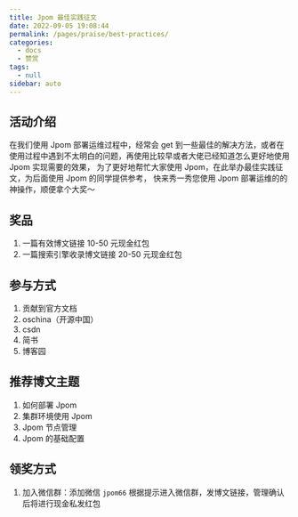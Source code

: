 ```yaml
---
title: Jpom 最佳实践征文
date: 2022-09-05 19:08:44
permalink: /pages/praise/best-practices/
categories: 
  - docs
  - 赞赏
tags: 
  - null
sidebar: auto
---
```


## 活动介绍

在我们使用 Jpom 部署运维过程中，经常会 get 到一些最佳的解决方法，或者在使用过程中遇到不太明白的问题，再使用比较早或者大佬已经知道怎么更好地使用 Jpom 实现需要的效果，
为了更好地帮忙大家使用 Jpom，在此举办最佳实践征文，为后面使用 Jpom 的同学提供参考，
快来秀一秀您使用 Jpom 部署运维的的神操作，顺便拿个大奖～

## 奖品

1. 一篇有效博文链接 10-50 元现金红包
2. 一篇搜索引擎收录博文链接 20-50 元现金红包

## 参与方式

1. 贡献到官方文档
2. oschina（开源中国）
3. csdn 
4. 简书
5. 博客园

## 推荐博文主题

1. 如何部署 Jpom
2. 集群环境使用 Jpom
3. Jpom 节点管理
4. Jpom 的基础配置

## 领奖方式

1. 加入微信群：添加微信 `jpom66` 根据提示进入微信群，发博文链接，管理确认后将进行现金私发红包
